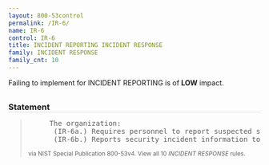 ```yaml
---
layout: 800-53control
permalink: /IR-6/
name: IR-6
control: IR-6
title: INCIDENT REPORTING INCIDENT RESPONSE
family: INCIDENT RESPONSE
family_cnt: 10
---
```

<p class="text-info">Failing to implement for INCIDENT REPORTING is of <b>LOW</b> impact.</p>

<h3 style="border-bottom:1px solid #ddd;margin:30px 0 8px 0;">Statement</h3>
<blockquote>
<pre>     The organization: 
      (IR-6a.) Requires personnel to report suspected security incidents to the organizational incident response capability within [Assignment: organization-defined time period]; and 
      (IR-6b.) Reports security incident information to [Assignment: organization-defined authorities]. 
</pre>
<p><small>via NIST Special Publication 800-53v4. View all 10 <i>INCIDENT RESPONSE</i> rules. <a href="/cce/ssg/group/$Group_id"><span class="glyphicon glyphicon-link"></span></a> </small></p>
</blockquote>

